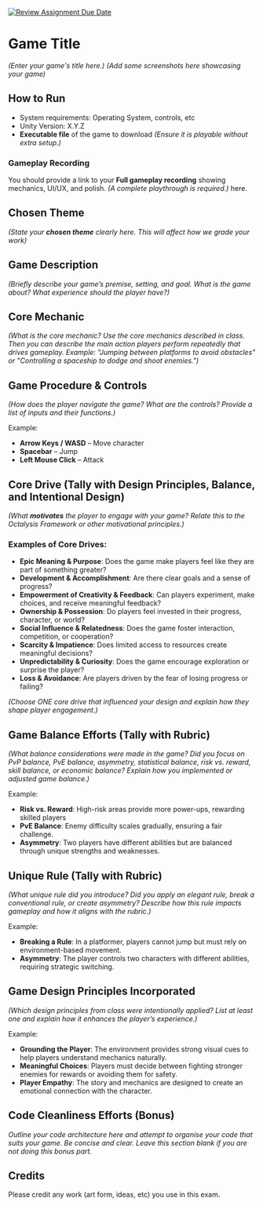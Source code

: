 [![Review Assignment Due Date](https://classroom.github.com/assets/deadline-readme-button-22041afd0340ce965d47ae6ef1cefeee28c7c493a6346c4f15d667ab976d596c.svg)](https://classroom.github.com/a/N5tu08Ko)
# **Game Title**

_(Enter your game's title here.)_
_(Add some screenshots here showcasing your game)_

## **How to Run**

- System requirements: Operating System, controls, etc
- Unity Version: X.Y.Z
- **Executable file** of the game to download _(Ensure it is playable without extra setup.)_

### Gameplay Recording

You should provide a link to your **Full gameplay recording** showing mechanics, UI/UX, and polish. _(A complete playthrough is required.)_ here.

## Chosen Theme

_(State your **chosen theme** clearly here. This will affect how we grade your work)_

## Game Description

_(Briefly describe your game’s premise, setting, and goal. What is the game about? What experience should the player have?)_

## **Core Mechanic**

_(What is the core mechanic? Use the core mechanics described in class. Then you can describe the main action players perform repeatedly that drives gameplay. Example: "Jumping between platforms to avoid obstacles" or "Controlling a spaceship to dodge and shoot enemies.")_

## **Game Procedure & Controls**

_(How does the player navigate the game? What are the controls? Provide a list of inputs and their functions.)_

Example:

- **Arrow Keys / WASD** – Move character
- **Spacebar** – Jump
- **Left Mouse Click** – Attack

## **Core Drive (Tally with Design Principles, Balance, and Intentional Design)**

_(What **motivates** the player to engage with your game? Relate this to the Octalysis Framework or other motivational principles.)_

### **Examples of Core Drives:**

- **Epic Meaning & Purpose**: Does the game make players feel like they are part of something greater?
- **Development & Accomplishment**: Are there clear goals and a sense of progress?
- **Empowerment of Creativity & Feedback**: Can players experiment, make choices, and receive meaningful feedback?
- **Ownership & Possession**: Do players feel invested in their progress, character, or world?
- **Social Influence & Relatedness**: Does the game foster interaction, competition, or cooperation?
- **Scarcity & Impatience**: Does limited access to resources create meaningful decisions?
- **Unpredictability & Curiosity**: Does the game encourage exploration or surprise the player?
- **Loss & Avoidance**: Are players driven by the fear of losing progress or failing?

_(Choose ONE core drive that influenced your design and explain how they shape player engagement.)_

## **Game Balance Efforts (Tally with Rubric)**

_(What balance considerations were made in the game? Did you focus on PvP balance, PvE balance, asymmetry, statistical balance, risk vs. reward, skill balance, or economic balance? Explain how you implemented or adjusted game balance.)_

Example:

- **Risk vs. Reward**: High-risk areas provide more power-ups, rewarding skilled players
- **PvE Balance**: Enemy difficulty scales gradually, ensuring a fair challenge.
- **Asymmetry**: Two players have different abilities but are balanced through unique strengths and weaknesses.

## **Unique Rule (Tally with Rubric)**

_(What unique rule did you introduce? Did you apply an elegant rule, break a conventional rule, or create asymmetry? Describe how this rule impacts gameplay and how it aligns with the rubric.)_

Example:

- **Breaking a Rule**: In a platformer, players cannot jump but must rely on environment-based movement.
- **Asymmetry**: The player controls two characters with different abilities, requiring strategic switching.

## **Game Design Principles Incorporated**

_(Which design principles from class were intentionally applied? List at least one and explain how it enhances the player’s experience.)_

Example:

- **Grounding the Player**: The environment provides strong visual cues to help players understand mechanics naturally.
- **Meaningful Choices**: Players must decide between fighting stronger enemies for rewards or avoiding them for safety.
- **Player Empathy**: The story and mechanics are designed to create an emotional connection with the character.

## Code Cleanliness Efforts (Bonus)

_Outline your code architecture here and attempt to organise your code that suits your game. Be concise and clear. Leave this section blank if you are not doing this bonus part._

## Credits

Please credit any work (art form, ideas, etc) you use in this exam.
